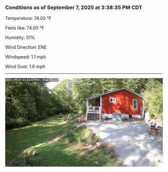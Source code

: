 ### Conditions as of September 7, 2025 at 3:38:35 PM CDT 

Temperature: 74.00 &deg;F

Feels like: 74.00 &deg;F

Humidity: 51%

Wind Direction: ENE

Windspeed: 1.1 mph

Wind Gust: 1.6 mph

---

<img src="./images/latest.jpeg"/>

